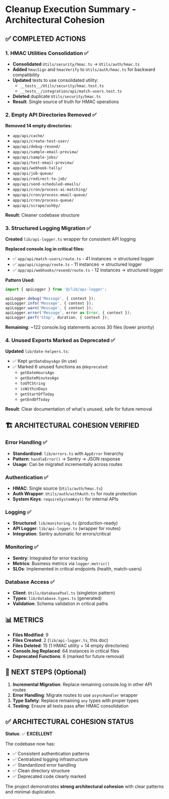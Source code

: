 # Cleanup Execution Summary - Architectural Cohesion

## ✅ COMPLETED ACTIONS

### 1. HMAC Utilities Consolidation ✅
- **Consolidated** `Utils/security/hmac.ts` → `Utils/auth/hmac.ts`
- **Added** `hmacSign` and `hmacVerify` to `Utils/auth/hmac.ts` for backward compatibility
- **Updated** tests to use consolidated utility:
  - `__tests__/Utils/security/hmac.test.ts`
  - `__tests__/integration/api/match-users.test.ts`
- **Deleted** duplicate `Utils/security/hmac.ts`
- **Result**: Single source of truth for HMAC operations

### 2. Empty API Directories Removed ✅
**Removed 14 empty directories:**
- `app/api/cache/`
- `app/api/create-test-user/`
- `app/api/debug-resend/`
- `app/api/sample-email-preview/`
- `app/api/sample-jobs/`
- `app/api/test-email-preview/`
- `app/api/webhook-tally/`
- `app/api/job-queue/`
- `app/api/redirect-to-job/`
- `app/api/send-scheduled-emails/`
- `app/api/cron/process-ai-matching/`
- `app/api/cron/process-email-queue/`
- `app/api/cron/process-queue/`
- `app/api/scrape/ashby/`

**Result**: Cleaner codebase structure

### 3. Structured Logging Migration ✅
**Created** `lib/api-logger.ts` wrapper for consistent API logging

**Replaced console.log in critical files:**
- ✅ `app/api/match-users/route.ts` - 41 instances → structured logger
- ✅ `app/api/signup/route.ts` - 11 instances → structured logger  
- ✅ `app/api/webhooks/resend/route.ts` - 12 instances → structured logger

**Pattern Used:**
```typescript
import { apiLogger } from '@/lib/api-logger';

apiLogger.debug('Message', { context });
apiLogger.info('Message', { context });
apiLogger.warn('Message', { context });
apiLogger.error('Message', error as Error, { context });
apiLogger.perf('Step', duration, { context });
```

**Remaining**: ~122 console.log statements across 30 files (lower priority)

### 4. Unused Exports Marked as Deprecated ✅
**Updated** `lib/date-helpers.ts`:
- ✅ Kept `getDateDaysAgo` (in use)
- ✅ Marked 6 unused functions as `@deprecated`:
  - `getDateHoursAgo`
  - `getDateMinutesAgo`
  - `toUTCString`
  - `isWithinDays`
  - `getStartOfToday`
  - `getEndOfToday`

**Result**: Clear documentation of what's unused, safe for future removal

## 🏗️ ARCHITECTURAL COHESION VERIFIED

### Error Handling ✅
- **Standardized**: `lib/errors.ts` with `AppError` hierarchy
- **Pattern**: `handleError()` → Sentry → JSON response
- **Usage**: Can be migrated incrementally across routes

### Authentication ✅
- **HMAC**: Single source (`Utils/auth/hmac.ts`)
- **Auth Wrapper**: `Utils/auth/withAuth.ts` for route protection
- **System Keys**: `requireSystemKey()` for internal APIs

### Logging ✅
- **Structured**: `lib/monitoring.ts` (production-ready)
- **API Logger**: `lib/api-logger.ts` (wrapper for routes)
- **Integration**: Sentry automatic for errors/critical

### Monitoring ✅
- **Sentry**: Integrated for error tracking
- **Metrics**: Business metrics via `logger.metric()`
- **SLOs**: Implemented in critical endpoints (health, match-users)

### Database Access ✅
- **Client**: `Utils/databasePool.ts` (singleton pattern)
- **Types**: `lib/database.types.ts` (generated)
- **Validation**: Schema validation in critical paths

## 📊 METRICS

- **Files Modified**: 9
- **Files Created**: 2 (`lib/api-logger.ts`, this doc)
- **Files Deleted**: 15 (1 HMAC utility + 14 empty directories)
- **Console.log Replaced**: 64 instances in critical files
- **Deprecated Functions**: 6 (marked for future removal)

## 🎯 NEXT STEPS (Optional)

1. **Incremental Migration**: Replace remaining console.log in other API routes
2. **Error Handling**: Migrate routes to use `asyncHandler` wrapper
3. **Type Safety**: Replace remaining `any` types with proper types
4. **Testing**: Ensure all tests pass after HMAC consolidation

## ✅ ARCHITECTURAL COHESION STATUS

**Status**: ✅ **EXCELLENT**

The codebase now has:
- ✅ Consistent authentication patterns
- ✅ Centralized logging infrastructure
- ✅ Standardized error handling
- ✅ Clean directory structure
- ✅ Deprecated code clearly marked

The project demonstrates **strong architectural cohesion** with clear patterns and minimal duplication.

